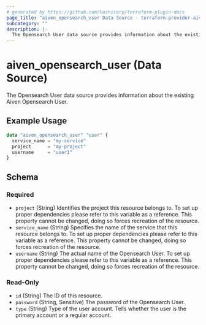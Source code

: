 ```yaml
---
# generated by https://github.com/hashicorp/terraform-plugin-docs
page_title: "aiven_opensearch_user Data Source - terraform-provider-aiven"
subcategory: ""
description: |-
  The Opensearch User data source provides information about the existing Aiven Opensearch User.
---
```


# aiven_opensearch_user (Data Source)

The Opensearch User data source provides information about the existing Aiven Opensearch User.

## Example Usage

```terraform
data "aiven_opensearch_user" "user" {
  service_name = "my-service"
  project      = "my-project"
  username     = "user1"
}
```

<!-- schema generated by tfplugindocs -->
## Schema

### Required

- `project` (String) Identifies the project this resource belongs to. To set up proper dependencies please refer to this variable as a reference. This property cannot be changed, doing so forces recreation of the resource.
- `service_name` (String) Specifies the name of the service that this resource belongs to. To set up proper dependencies please refer to this variable as a reference. This property cannot be changed, doing so forces recreation of the resource.
- `username` (String) The actual name of the Opensearch User. To set up proper dependencies please refer to this variable as a reference. This property cannot be changed, doing so forces recreation of the resource.

### Read-Only

- `id` (String) The ID of this resource.
- `password` (String, Sensitive) The password of the Opensearch User.
- `type` (String) Type of the user account. Tells whether the user is the primary account or a regular account.
